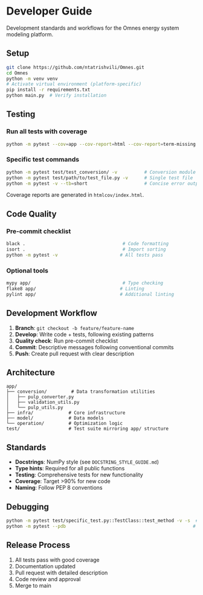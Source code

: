 # Developer Guide

Development standards and workflows for the Omnes energy system modeling platform.

## Setup

```bash
git clone https://github.com/ntatrishvili/Omnes.git
cd Omnes
python -m venv venv
# Activate virtual environment (platform-specific)
pip install -r requirements.txt
python main.py  # Verify installation
```

## Testing

### Run all tests with coverage
```bash
python -m pytest --cov=app --cov-report=html --cov-report=term-missing -v
```

### Specific test commands
```bash
python -m pytest test/test_conversion/ -v          # Conversion module only
python -m pytest test/path/to/test_file.py -v      # Single test file
python -m pytest -v --tb=short                     # Concise error output
```

Coverage reports are generated in `htmlcov/index.html`.

## Code Quality

### Pre-commit checklist
```bash
black .                                    # Code formatting
isort .                                    # Import sorting  
python -m pytest -v                       # All tests pass
```

### Optional tools
```bash
mypy app/                                  # Type checking
flake8 app/                               # Linting
pylint app/                               # Additional linting
```

## Development Workflow

1. **Branch**: `git checkout -b feature/feature-name`
2. **Develop**: Write code + tests, following existing patterns
3. **Quality check**: Run pre-commit checklist
4. **Commit**: Descriptive messages following conventional commits
5. **Push**: Create pull request with clear description

## Architecture

```
app/
├── conversion/         # Data transformation utilities
│   ├── pulp_converter.py
│   ├── validation_utils.py
│   └── pulp_utils.py
├── infra/             # Core infrastructure
├── model/             # Data models
└── operation/         # Optimization logic
test/                  # Test suite mirroring app/ structure
```

## Standards

- **Docstrings**: NumPy style (see `DOCSTRING_STYLE_GUIDE.md`)
- **Type hints**: Required for all public functions
- **Testing**: Comprehensive tests for new functionality
- **Coverage**: Target >90% for new code
- **Naming**: Follow PEP 8 conventions

## Debugging

```bash
python -m pytest test/specific_test.py::TestClass::test_method -v -s  # Single test with output
python -m pytest --pdb                                               # Drop to debugger on failure
```

## Release Process

1. All tests pass with good coverage
2. Documentation updated
3. Pull request with detailed description
4. Code review and approval
5. Merge to main

